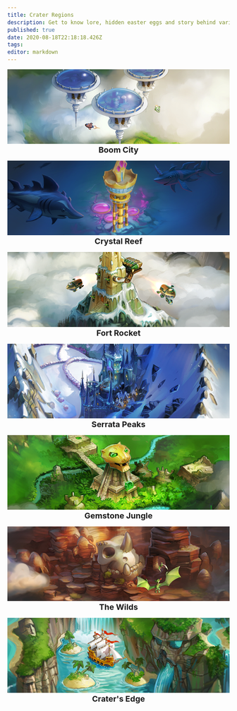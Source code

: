 ```yaml
---
title: Crater Regions
description: Get to know lore, hidden easter eggs and story behind various maps in diverse regions of The World of Crater
published: true
date: 2020-08-18T22:18:18.426Z
tags: 
editor: markdown
---
```


<!--Row1 Begin-->
<!--Each Row consist of max of 3 maps-->
<div class="map-flex">
  <a href="/Maps/Apogee-Acres" style="display: contents;"><div class="map-item"><img alt="ra-apogee-acres.jpg" src="/crater-region/boom-city/boom-city.png"><span style="width: 100%; display: block; text-align: center; font-weight: bolder; font-size: large;">Boom City</span></div></a>
  
  <a href="/Maps/Frostwind-Grove" style="display: contents;"><div class="map-item"><img alt="ra-maps-frostwind-grove.jpg" src="/crater-region/crystal-reef/crystal-reef.png"><span style="width: 100%; display: block; text-align: center; font-weight: bolder; font-size: large;">Crystal Reef</span></div></a>
  
  <a href="/Maps/Golden-Zephyr" style="display: contents;"><div class="map-item"><img alt="ra-maps-golden-zephyr.jpg" src="/crater-region/fort-rocket/fort-rocket.png"><span style="width: 100%; display: block; text-align: center; font-weight: bolder; font-size: large;">Fort Rocket</span></div></a>
</div>

<!--Row2 Begin-->
<!--Each Row consist of max of 3 maps-->
<div class="map-flex">
  <a href="/Maps/Hypersonic-Heights" style="display: contents;"><div class="map-item"><img alt="ra-maps-hypersonic-heights.jpg" src="/crater-region/serrata-peaks/serrata-peaks.png"><span style="width: 100%; display: block; text-align: center; font-weight: bolder; font-size: large;">Serrata Peaks</span></div></a>
  
  <a href="/Maps/Icefall-Keep" style="display: contents;"><div class="map-item"><img alt="ra-maps-icefall-keep.jpg" src="/crater-region/gemstone-jungle/gemstone-jungle.png"><span style="width: 100%; display: block; text-align: center; font-weight: bolder; font-size: large;">Gemstone Jungle</span></div></a>
  
  <a href="/Maps/Megadon-Junction" style="display: contents;"><div class="map-item"><img alt="ra-maps-megadon-junction.jpg" src="/crater-region/the-wilds/the-wilds.png"><span style="width: 100%; display: block; text-align: center; font-weight: bolder; font-size: large;">The Wilds</span></div></a>
</div>

<!--Row3 Begin-->
<!--Each Row consist of max of 3 maps-->
<div class="map-flex">
  <a href="/Maps/Temples-of-Jaquaa" style="display: contents;"><div class="map-item"><img alt="ra-maps-temple-of-jaaqua.jpg" src="/crater-region/craters-edge/craters-edge.png"><span style="width: 100%; display: block; text-align: center; font-weight: bolder; font-size: large;">Crater's Edge</span></div></a>
  
  <!--Empty map-item so that there is 3 items in each flex-->
  <div class="map-item"></div>
  <div class="map-item"></div>
</div>
